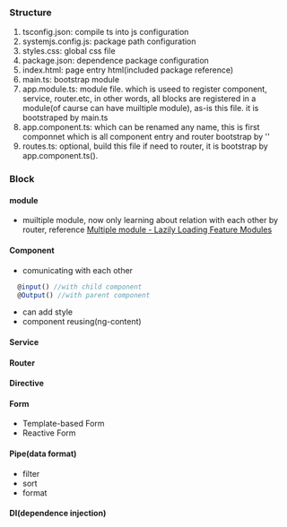 ### Structure
1. tsconfig.json: compile ts into js configuration
2. systemjs.config.js: package path configuration
3. styles.css: global css file
4. package.json: dependence package configuration
5. index.html: page entry html(included package reference)
6. main.ts: bootstrap module
7. app.module.ts: module file. which is useed to register component, service, router.etc, in other words, all blocks are registered in a module(of caurse can have muiltiple module), as-is this file. it is bootstraped by main.ts
8. app.component.ts: which can be renamed any name, this is first componnet which is all component entry and router bootstrap by '<router-outlet></router-outlet>'
9. routes.ts: optional, build this file if need to router, it is bootstrap by app.component.ts(<router-outlet></router-outlet>).

### Block
#### module

* muiltiple module, now only learning about relation with each other by router, reference [Multiple module - Lazily Loading Feature Modules](https://plnkr.co/edit/MkLLiAJWkHYjjJ58SYA8)

#### Component
* comunicating with each other
```js
  @input() //with child component
  @Output() //with parent component
```
* can add style
* component reusing(ng-content)
#### Service

#### Router

#### Directive

#### Form
* Template-based Form
* Reactive Form

#### Pipe(data format)
* filter
* sort
* format
#### DI(dependence injection)


